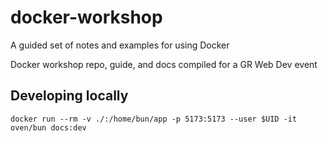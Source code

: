 # docker-workshop

A guided set of notes and examples for using Docker

Docker workshop repo, guide, and docs compiled for a GR Web Dev event

## Developing locally

```shell
docker run --rm -v ./:/home/bun/app -p 5173:5173 --user $UID -it oven/bun docs:dev
```
